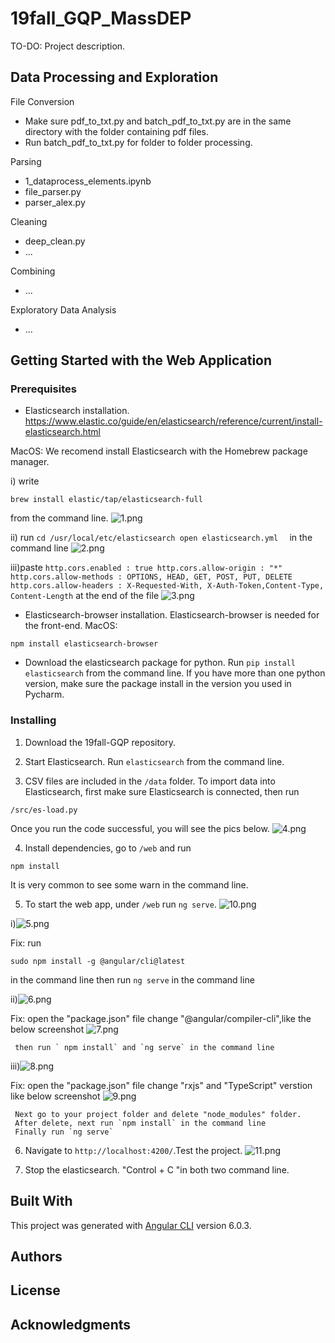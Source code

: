 # 19fall_GQP_MassDEP

TO-DO: Project description.

## Data Processing and Exploration

File Conversion
- Make sure pdf_to_txt.py and batch_pdf_to_txt.py are in the same directory with the folder containing pdf files.
- Run batch_pdf_to_txt.py for folder to folder processing.

Parsing
- 1_dataprocess_elements.ipynb
- file_parser.py
- parser_alex.py

Cleaning
- deep_clean.py
- ...

Combining
- ...

Exploratory Data Analysis
- ...

## Getting Started with the Web Application

### Prerequisites

- Elasticsearch installation.
https://www.elastic.co/guide/en/elasticsearch/reference/current/install-elasticsearch.html

MacOS:
We recomend install Elasticsearch with the Homebrew package manager.

i) write 
``` 
brew install elastic/tap/elasticsearch-full

```
from the command line.
![1.png](pics/1.png)


ii) run 
    ```
    cd /usr/local/etc/elasticsearch
       open elasticsearch.yml  
    ```
    in the command line
    ![2.png](pics/2.png)
  
  
iii)paste
    ```
       http.cors.enabled : true
       http.cors.allow-origin : "*"
       http.cors.allow-methods : OPTIONS, HEAD, GET, POST, PUT, DELETE
       http.cors.allow-headers : X-Requested-With, X-Auth-Token,Content-Type, Content-Length
    ```
    at the end of the file
    ![3.png](pics/3.png)
    
    
- Elasticsearch-browser installation.
Elasticsearch-browser is needed for the front-end. MacOS:
```
npm install elasticsearch-browser

```


- Download the elasticsearch package for python.
Run `pip install elasticsearch` from the command line.
If you have more than one python version, make sure the package install in the version you used in Pycharm. 

### Installing

1. Download the 19fall-GQP repository.

2. Start Elasticsearch.
Run `elasticsearch` from the command line.

3. CSV files are included in the `/data` folder. To import data into Elasticsearch, first make sure Elasticsearch is connected, then run 
```
/src/es-load.py
```
Once you run the code successful, you will see the pics below.
![4.png](pics/4.png)


4. Install dependencies, go to `/web` and run
```
npm install
```
It is very common to see some warn in the command line.


5. To start the web app, under `/web` run `ng serve`.
![10.png](pics/10.png)




i)![5.png](pics/5.png)

Fix: run 
```
sudo npm install -g @angular/cli@latest
``` 
in the command line
then run `ng serve` in the command line

ii)![6.png](pics/6.png)

Fix: open the "package.json" file
     change "@angular/compiler-cli",like the below screenshot
     ![7.png](pics/7.png)
     
     then run ` npm install` and `ng serve` in the command line
     

iii)![8.png](pics/8.png)

Fix: open the "package.json" file
     change "rxjs" and "TypeScript" verstion like below screenshot
     ![9.png](pics/9.png)
     
     Next go to your project folder and delete "node_modules" folder.
     After delete, next run `npm install` in the command line
     Finally run `ng serve`

6. Navigate to `http://localhost:4200/`.Test the project.
![11.png](pics/11.png)

7. Stop the elasticsearch.
"Control + C "in both two command line.

## Built With
This project was generated with [Angular CLI](https://github.com/angular/angular-cli) version 6.0.3.


## Authors


## License


## Acknowledgments

